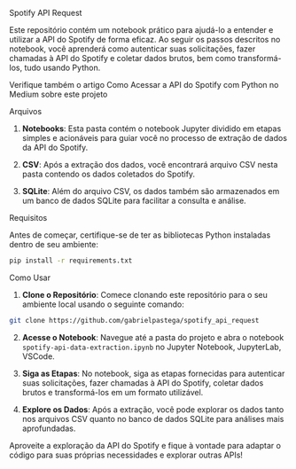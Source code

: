 Spotify API Request

Este repositório contém um notebook prático para ajudá-lo a entender e utilizar a API do Spotify de forma eficaz. Ao seguir os passos descritos no notebook, você aprenderá como autenticar suas solicitações, fazer chamadas à API do Spotify e coletar dados brutos, bem como transformá-los, tudo usando Python.

Verifique também o artigo Como Acessar a API do Spotify com Python no Medium sobre este projeto

Arquivos

1. **Notebooks**: Esta pasta contém o notebook Jupyter dividido em etapas simples e acionáveis para guiar você no processo de extração de dados da API do Spotify.

2. **CSV**: Após a extração dos dados, você encontrará arquivo CSV nesta pasta contendo os dados coletados do Spotify.

3. **SQLite**: Além do arquivo CSV, os dados também são armazenados em um banco de dados SQLite para facilitar a consulta e análise.

Requisitos

Antes de começar, certifique-se de ter as bibliotecas Python instaladas dentro de seu ambiente:

```bash
pip install -r requirements.txt
```


Como Usar

1. **Clone o Repositório**: Comece clonando este repositório para o seu ambiente local usando o seguinte comando:

```bash
git clone https://github.com/gabrielpastega/spotify_api_request
```

2. **Acesse o Notebook**: Navegue até a pasta do projeto e abra o notebook `spotify-api-data-extraction.ipynb` no Jupyter Notebook, JupyterLab, VSCode.

3. **Siga as Etapas**: No notebook, siga as etapas fornecidas para autenticar suas solicitações, fazer chamadas à API do Spotify, coletar dados brutos e transformá-los em um formato utilizável.

4. **Explore os Dados**: Após a extração, você pode explorar os dados tanto nos arquivos CSV quanto no banco de dados SQLite para análises mais aprofundadas.

Aproveite a exploração da API do Spotify e fique à vontade para adaptar o código para suas próprias necessidades e explorar outras APIs!
